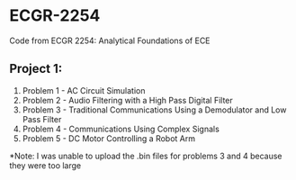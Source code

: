 # ECGR-2254
Code from ECGR 2254: Analytical Foundations of ECE

## Project 1:
1. Problem 1 - AC Circuit Simulation
2. Problem 2 - Audio Filtering with a High Pass Digital Filter
3. Problem 3 - Traditional Communications Using a Demodulator and Low Pass Filter
4. Problem 4 - Communications Using Complex Signals
5. Problem 5 - DC Motor Controlling a Robot Arm

*Note: I was unable to upload the .bin files for problems 3 and 4 because they were too large
